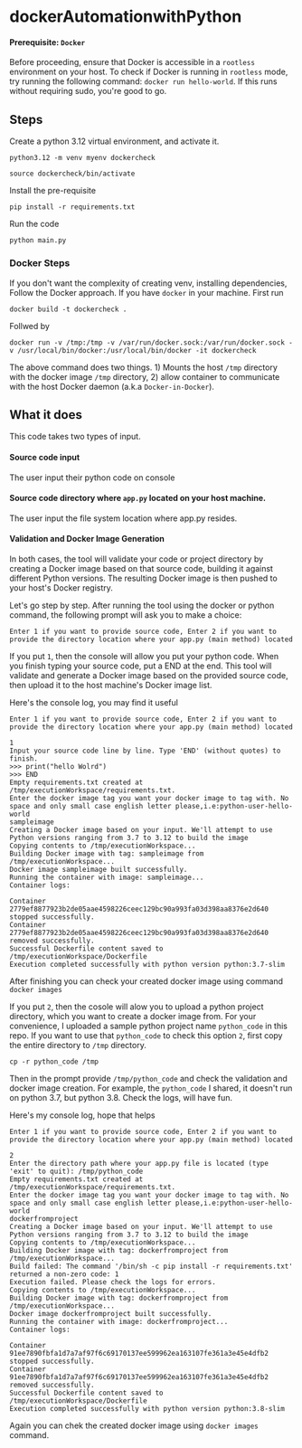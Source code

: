 # dockerAutomationwithPython

#### Prerequisite: `Docker` 

Before proceeding, ensure that Docker is accessible in a `rootless` environment on your host. To check if Docker is running in `rootless` mode, try running the following command: `docker run hello-world`. If this runs without requiring sudo, you're good to go.

## Steps
Create a python 3.12 virtual environment, and activate it.
```
python3.12 -m venv myenv dockercheck

source dockercheck/bin/activate
```


Install the pre-requisite
```
pip install -r requirements.txt
```

Run the code 

```
python main.py
```
### Docker Steps
If you don't want the complexity of creating venv, installing dependencies, Follow the Docker approach. If you have `docker` in your machine. First run

```
docker build -t dockercheck .
```
Follwed by 
```
docker run -v /tmp:/tmp -v /var/run/docker.sock:/var/run/docker.sock -v /usr/local/bin/docker:/usr/local/bin/docker -it dockercheck
```
The above command does two things. 1) Mounts the host `/tmp` directory with the docker image `/tmp` directory, 2) allow container to communicate with the host Docker daemon (a.k.a `Docker-in-Docker`). 

## What it does
This code takes two types of input.
#### Source code input
The user input their python code on console
#### Source code directory where `app.py` located on your host machine.
The user input the file system location where app.py resides.
#### Validation and Docker Image Generation
In both cases, the tool will validate your code or project directory by creating a Docker image based on that source code, building it against different Python versions. The resulting Docker image is then pushed to your host's Docker registry.

Let's go step by step. After running the tool using the docker or python command, the following prompt will ask you to make a choice:
```
Enter 1 if you want to provide source code, Enter 2 if you want to provide the directory location where your app.py (main method) located
```

If you put `1`, then the console will allow you put your python code. When you finish typing your source code, put a END at the end. This tool will validate and generate a Docker image based on the provided source code, then upload it to the host machine's Docker image list.

Here's the console log, you may find it useful
```
Enter 1 if you want to provide source code, Enter 2 if you want to provide the directory location where your app.py (main method) located 

1
Input your source code line by line. Type 'END' (without quotes) to finish.
>>> print("hello Wolrd")
>>> END
Empty requirements.txt created at /tmp/executionWorkspace/requirements.txt.
Enter the docker image tag you want your docker image to tag with. No space and only small case english letter please,i.e:python-user-hello-world
sampleimage
Creating a Docker image based on your input. We'll attempt to use Python versions ranging from 3.7 to 3.12 to build the image
Copying contents to /tmp/executionWorkspace...
Building Docker image with tag: sampleimage from /tmp/executionWorkspace...
Docker image sampleimage built successfully.
Running the container with image: sampleimage...
Container logs:
 
Container 2779ef8877923b2de05aae4598226ceec129bc90a993fa03d398aa8376e2d640 stopped successfully.
Container 2779ef8877923b2de05aae4598226ceec129bc90a993fa03d398aa8376e2d640 removed successfully.
Successful Dockerfile content saved to /tmp/executionWorkspace/Dockerfile
Execution completed successfully with python version python:3.7-slim
```
After finishing you can check your created docker image using command `docker images`

If you put `2`, then the cosole will alow you to upload a python project directory, which you want to create a docker image from. For your convenience, I uploaded a sample python project name `python_code` in this repo. If you want to use that `python_code` to check this option `2`, first copy the entire directory to `/tmp` directory.

```
cp -r python_code /tmp
```
Then in the prompt provide `/tmp/python_code` and check the validation and docker image creation. For example, the `python_code` I shared, it doesn't run on python 3.7, but python 3.8. Check the logs, will have fun.

Here's my console log, hope that helps

```
Enter 1 if you want to provide source code, Enter 2 if you want to provide the directory location where your app.py (main method) located 

2
Enter the directory path where your app.py file is located (type 'exit' to quit): /tmp/python_code
Empty requirements.txt created at /tmp/executionWorkspace/requirements.txt.
Enter the docker image tag you want your docker image to tag with. No space and only small case english letter please,i.e:python-user-hello-world
dockerfromproject
Creating a Docker image based on your input. We'll attempt to use Python versions ranging from 3.7 to 3.12 to build the image
Copying contents to /tmp/executionWorkspace...
Building Docker image with tag: dockerfromproject from /tmp/executionWorkspace...
Build failed: The command '/bin/sh -c pip install -r requirements.txt' returned a non-zero code: 1
Execution failed. Please check the logs for errors.
Copying contents to /tmp/executionWorkspace...
Building Docker image with tag: dockerfromproject from /tmp/executionWorkspace...
Docker image dockerfromproject built successfully.
Running the container with image: dockerfromproject...
Container logs:
 
Container 91ee7890fbfa1d7a7af97f6c69170137ee599962ea163107fe361a3e45e4dfb2 stopped successfully.
Container 91ee7890fbfa1d7a7af97f6c69170137ee599962ea163107fe361a3e45e4dfb2 removed successfully.
Successful Dockerfile content saved to /tmp/executionWorkspace/Dockerfile
Execution completed successfully with python version python:3.8-slim
```
Again you can chek the created docker image using `docker images` command.


